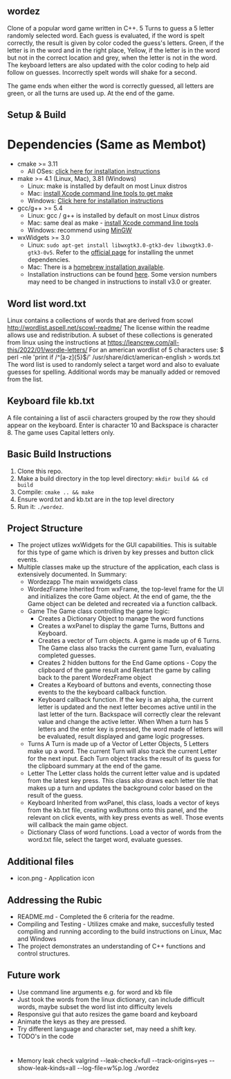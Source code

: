 ## wordez
Clone of a popular word game written in C++. 5 Turns to guess a 5 letter randomly selected word. Each guess is evaluated, if the word is spelt correctly, the result is given by color coded the guess's letters. Green, if the letter is in the word and in the right place, Yellow, if the letter is in the word but not in the correct location and grey, when the letter is not in the word. The keyboard letters are also updated with the color coding to help aid follow on guesses. Incorrectly spelt words will shake for a second. 

The game ends when either the word is correctly guessed, all letters are green, or all the turns are used up. At the end of the game. 

## Setup & Build
# Dependencies (Same as Membot)
* cmake >= 3.11
  * All OSes: [click here for installation instructions](https://cmake.org/install/)
* make >= 4.1 (Linux, Mac), 3.81 (Windows)
  * Linux: make is installed by default on most Linux distros
  * Mac: [install Xcode command line tools to get make](https://developer.apple.com/xcode/features/)
  * Windows: [Click here for installation instructions](http://gnuwin32.sourceforge.net/packages/make.htm)
* gcc/g++ >= 5.4
  * Linux: gcc / g++ is installed by default on most Linux distros
  * Mac: same deal as make - [install Xcode command line tools](https://developer.apple.com/xcode/features/)
  * Windows: recommend using [MinGW](http://www.mingw.org/)
* wxWidgets >= 3.0
  * Linux: `sudo apt-get install libwxgtk3.0-gtk3-dev libwxgtk3.0-gtk3-0v5`. Refer to the [official page](https://wiki.codelite.org/pmwiki.php/Main/WxWidgets30Binaries#toc2) for installing the unmet dependencies.
  * Mac: There is a [homebrew installation available](https://formulae.brew.sh/formula/wxmac).
  * Installation instructions can be found [here](https://wiki.wxwidgets.org/Install). Some version numbers may need to be changed in instructions to install v3.0 or greater.

## Word list word.txt
Linux contains a collections of words that are derived from scowl http://wordlist.aspell.net/scowl-readme/ The license within the readme allows use and redistribution. A subset of these collections is generated from linux using the instructions at https://leancrew.com/all-this/2022/01/wordle-letters/
For an american wordlist of 5 characters use:
$ perl -nle 'print if /^[a-z]{5}$/' /usr/share/dict/american-english > words.txt
The word list is used to randomly select a target word and also to evaluate guesses for spelling.
Additional words may be manually added or removed from the list.

## Keyboard file kb.txt
A file containing a list of ascii characters grouped by the row they should appear on the keyboard. Enter is character 10 and Backspace is character 8. The game uses Capital letters only.

## Basic Build Instructions
1. Clone this repo.
2. Make a build directory in the top level directory: `mkdir build && cd build`
3. Compile: `cmake .. && make`
4. Ensure word.txt and kb.txt are in the top level directory
5. Run it: `./wordez`.

## Project Structure
* The project utlizes wxWidgets for the GUI capabilities. This is suitable for this type of game which is driven by key presses and button click events.
* Multiple classes make up the structure of the application, each class is extensively documented. In Summary:
  * Wordezapp     The main wxwidgets class
  * WordezFrame   Inherited from wxFrame, the top-level frame for the UI and initializes the core Game object. At the end of game, the the Game object can be deleted and recreated via a function callback.
  * Game          The Game class controlling the game logic:
    * Creates a Dictionary Object to manage the word functions
    * Creates a wxPanel to display the game Turns, Buttons and Keyboard.
    * Creates a vector of Turn objects. A game is made up of 6 Turns. The Game class also tracks the current game Turn, evaluating completed guesses.
    * Creates 2 hidden buttons for the End Game options - Copy the clipboard of the game result and Restart the game by calling back to the parent WordezFrame object
    * Creates a Keyboard of buttons and events, connecting those events to the the keyboard callback function.
    * Keyboard callback function. If the key is an alpha, the current letter is updated and the next letter becomes active until in the last letter of the turn. Backspace will correctly clear the relevant value and change the active letter. When When a turn has 5 letters and the enter key is pressed, the word made of letters will be evaluated, result displayed and game logic progresses.
  * Turns         A Turn is made up of a Vector of Letter Objects, 5 Letters make up a word. The current Turn will also track the current Letter for the next input. Each Turn object tracks the result of its guess for the clipboard summary at the end of the game.
  * Letter        The Letter class holds the current letter value and is updated from the latest key press. This class also draws each letter tile that makes up a turn and updates the background color based on the result of the guess.
  * Keyboard     Inherited from wxPanel, this class, loads a vector of keys from the kb.txt file, creating wxButtons onto this panel, and the relevant on click events, with key press events as well. Those events will callback the main game object. 
  * Dictionary    Class of word functions. Load a vector of words from the word.txt file, select the target word, evaluate guesses.

## Additional files
- icon.png - Application icon

## Addressing the Rubic
  * README.md - Completed the 6 criteria for the readme.
  * Compiling and Testing - Utilizes cmake and make, succesfully tested compiling and running according to the build instructions on Linux, Mac and Windows
  * The project demonstrates an understanding of C++ functions and control structures.

## Future work
- Use command line arguments e.g. for word and kb file
- Just took the words from the linux dictionary, can include difficult words, maybe subset the word list into difficulty levels
- Responsive gui that auto resizes the game board and keyboard
- Animate the keys as they are pressed.
- Try different language and character set, may need a shift key.
- TODO's in the code

# 
- Memory leak check 
valgrind --leak-check=full --track-origins=yes --show-leak-kinds=all --log-file=w%p.log ./wordez

